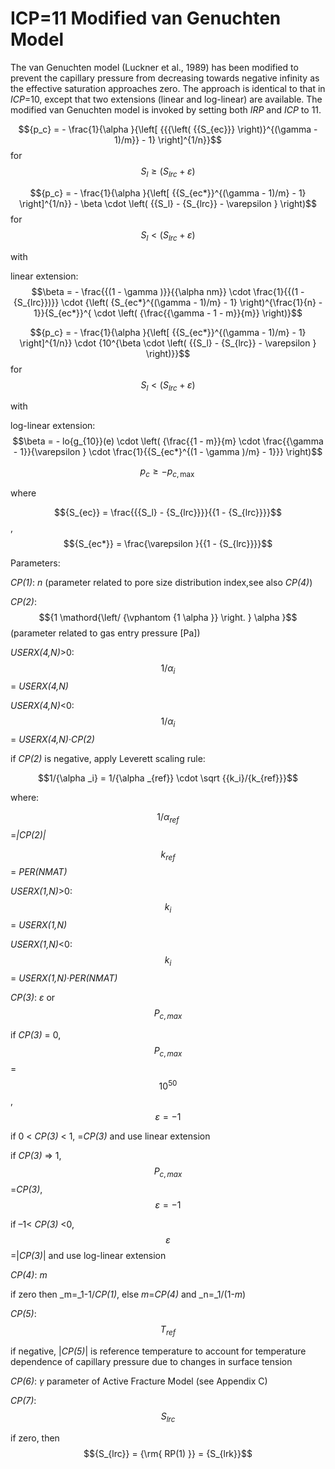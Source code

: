 # ICP=11  Modified van Genuchten Model

The van Genuchten model (Luckner et al., 1989) has been modified to prevent the capillary pressure from decreasing towards negative infinity as the effective saturation approaches zero. The approach is identical to that in _ICP_=10, except that two extensions (linear and log-linear) are available. The modified van Genuchten model is invoked by setting both _IRP_ and _ICP_ to 11.

$${p_c} =  - \frac{1}{\alpha }{\left[ {{{\left( {{S_{ec}}} \right)}^{(\gamma  - 1)/m}} - 1} \right]^{1/n}}$$ for $${S_l} \ge ({S_{lrc}} + \varepsilon )$$

$${p_c} =  - \frac{1}{\alpha }{\left[ {{S_{ec*}}^{(\gamma  - 1)/m} - 1} \right]^{1/n}} - \beta  \cdot \left( {{S_l} - {S_{lrc}} - \varepsilon } \right)$$ for $${S_l} < ({S_{lrc}} + \varepsilon )$$

with

linear extension: $$\beta  =  - \frac{{(1 - \gamma )}}{{\alpha nm}} \cdot \frac{1}{{(1 - {S_{lrc}})}} \cdot {\left( {S_{ec*}^{(\gamma  - 1)/m} - 1} \right)^{\frac{1}{n} - 1}}{S_{ec*}}^{ \cdot \left( {\frac{{\gamma  - 1 - m}}{m}} \right)}$$

$${p_c} =  - \frac{1}{\alpha }{\left[ {{S_{ec*}}^{(\gamma  - 1)/m} - 1} \right]^{1/n}} \cdot {10^{\beta  \cdot \left( {{S_l} - {S_{lrc}} - \varepsilon } \right)}}$$ for $${S_l} < ({S_{lrc}} + \varepsilon )$$

with

log-linear extension:  $$\beta  =  - lo{g_{10}}(e) \cdot \left( {\frac{{1 - m}}{m} \cdot \frac{{\gamma  - 1}}{\varepsilon } \cdot \frac{1}{{S_{ec*}^{(1 - \gamma )/m} - 1}}} \right)$$

$${p_c} \ge  - {p_{c,\max }}$$

where

$${S_{ec}} = \frac{{{S_l} - {S_{lrc}}}}{{1 - {S_{lrc}}}}$$, $${S_{ec*}} = \frac{\varepsilon }{{1 - {S_{lrc}}}}$$

Parameters:    &#x20;

_CP(1)_: _n_ (parameter related to pore size distribution index,see also _CP(4)_)

&#x20;

_CP(2)_:  $${1 \mathord{\left/  {\vphantom {1 \alpha }} \right.  } \alpha }$$ (parameter related to gas entry pressure \[Pa])

&#x20;           _USERX(4,N)_>0: $$1/{\alpha _i}$$= _USERX(4,N)_

&#x20;           _USERX(4,N)_<0: $$1/{\alpha _i}$$= _USERX(4,N)·CP(2)_

if _CP(2)_ is negative, apply Leverett scaling rule:

$$1/{\alpha _i} = 1/{\alpha _{ref}} \cdot \sqrt {{k_i}/{k_{ref}}}$$

where:

&#x20;$$1/\alpha _{ref}$$=_|CP(2)|_

&#x20; $$k _{ref}$$= _PER(NMAT)_

&#x20;   _USERX(1,N)_>0:  $$k _{i}$$= _USERX(1,N)_

&#x20;    _USERX(1,N)_<0:  $$k _{i}$$= _USERX(1,N)_·_PER(NMAT)_

&#x20; _CP(3)_: _ε_ or $$P_{c,max}$$

if _CP(3)_ = 0,  $$P_{c,max}$$= $$10^{50}$$, $$\varepsilon  =  - 1$$

if 0 < _CP(3)_ < 1, =_CP(3)_ and use linear extension

if _CP(3)_ => 1,  $$P_{c,max}$$=_CP(3)_, $$\varepsilon  =  - 1$$

if –1< _CP(3)_ <0, $$\varepsilon$$ =|_CP(3)_| and use log-linear extension

&#x20; _CP(4)_: _m_

if zero then _m=_1-1/_CP(1)_,  else _m_=_CP(4)_ and _n=_1/(1-_m_)

&#x20;_CP(5)_: $$T_{ref}$$

if negative, |_CP(5)_| is reference temperature to account for temperature dependence of capillary pressure due to changes in surface tension

&#x20; _CP(6)_: _γ_ parameter of Active Fracture Model (see Appendix C)

&#x20;_CP(7)_: $$S_{lrc}$$

if zero, then $${S_{lrc}} = {\rm{ RP(1) }} = {S_{lrk}}$$

